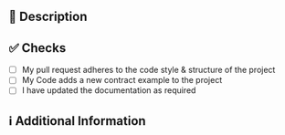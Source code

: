 <!-- 
Thanks for creating this pull request 🤗

Please make sure that the pull request is limited to one type (docs, feature, etc.) and keep it as small as possible. You can open multiple prs instead of opening a huge one.
-->

<!-- If this pull request closes an issue, please uncomment and mention the issue number below -->
 <!-- Closes # [Issue # here] -->

## 📑 Description
<!-- Add a brief description of the pr -->

## ✅ Checks
<!-- Make sure your pr passes successfully build on local and do check the following fields as needed - -->
- [ ] My pull request adheres to the code style & structure of the project
- [ ] My Code adds a new contract example to the project
- [ ] I have updated the documentation as required

## ℹ Additional Information
<!-- Any additional information like breaking changes, dependencies added, screenshots, comparisons between new and old behavior, etc. -->